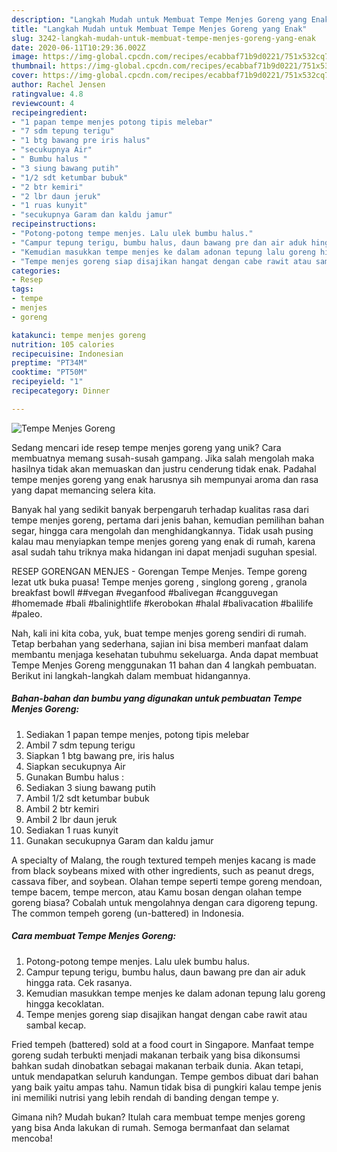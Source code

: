 ```yaml
---
description: "Langkah Mudah untuk Membuat Tempe Menjes Goreng yang Enak"
title: "Langkah Mudah untuk Membuat Tempe Menjes Goreng yang Enak"
slug: 3242-langkah-mudah-untuk-membuat-tempe-menjes-goreng-yang-enak
date: 2020-06-11T10:29:36.002Z
image: https://img-global.cpcdn.com/recipes/ecabbaf71b9d0221/751x532cq70/tempe-menjes-goreng-foto-resep-utama.jpg
thumbnail: https://img-global.cpcdn.com/recipes/ecabbaf71b9d0221/751x532cq70/tempe-menjes-goreng-foto-resep-utama.jpg
cover: https://img-global.cpcdn.com/recipes/ecabbaf71b9d0221/751x532cq70/tempe-menjes-goreng-foto-resep-utama.jpg
author: Rachel Jensen
ratingvalue: 4.8
reviewcount: 4
recipeingredient:
- "1 papan tempe menjes potong tipis melebar"
- "7 sdm tepung terigu"
- "1 btg bawang pre iris halus"
- "secukupnya Air"
- " Bumbu halus "
- "3 siung bawang putih"
- "1/2 sdt ketumbar bubuk"
- "2 btr kemiri"
- "2 lbr daun jeruk"
- "1 ruas kunyit"
- "secukupnya Garam dan kaldu jamur"
recipeinstructions:
- "Potong-potong tempe menjes. Lalu ulek bumbu halus."
- "Campur tepung terigu, bumbu halus, daun bawang pre dan air aduk hingga rata. Cek rasanya."
- "Kemudian masukkan tempe menjes ke dalam adonan tepung lalu goreng hingga kecoklatan."
- "Tempe menjes goreng siap disajikan hangat dengan cabe rawit atau sambal kecap."
categories:
- Resep
tags:
- tempe
- menjes
- goreng

katakunci: tempe menjes goreng 
nutrition: 105 calories
recipecuisine: Indonesian
preptime: "PT34M"
cooktime: "PT50M"
recipeyield: "1"
recipecategory: Dinner

---
```



![Tempe Menjes Goreng](https://img-global.cpcdn.com/recipes/ecabbaf71b9d0221/751x532cq70/tempe-menjes-goreng-foto-resep-utama.jpg)

Sedang mencari ide resep tempe menjes goreng yang unik? Cara membuatnya memang susah-susah gampang. Jika salah mengolah maka hasilnya tidak akan memuaskan dan justru cenderung tidak enak. Padahal tempe menjes goreng yang enak harusnya sih mempunyai aroma dan rasa yang dapat memancing selera kita.

Banyak hal yang sedikit banyak berpengaruh terhadap kualitas rasa dari tempe menjes goreng, pertama dari jenis bahan, kemudian pemilihan bahan segar, hingga cara mengolah dan menghidangkannya. Tidak usah pusing kalau mau menyiapkan tempe menjes goreng yang enak di rumah, karena asal sudah tahu triknya maka hidangan ini dapat menjadi suguhan spesial.

RESEP GORENGAN MENJES - Gorengan Tempe Menjes. Tempe goreng lezat utk buka puasa! Tempe menjes goreng , singlong goreng , granola breakfast bowll ##vegan #veganfood #balivegan #cangguvegan #homemade #bali #balinightlife #kerobokan #halal #balivacation #balilife #paleo.


Nah, kali ini kita coba, yuk, buat tempe menjes goreng sendiri di rumah. Tetap berbahan yang sederhana, sajian ini bisa memberi manfaat dalam membantu menjaga kesehatan tubuhmu sekeluarga. Anda dapat membuat Tempe Menjes Goreng menggunakan 11 bahan dan 4 langkah pembuatan. Berikut ini langkah-langkah dalam membuat hidangannya.

<!--inarticleads1-->

##### Bahan-bahan dan bumbu yang digunakan untuk pembuatan Tempe Menjes Goreng:

1. Sediakan 1 papan tempe menjes, potong tipis melebar
1. Ambil 7 sdm tepung terigu
1. Siapkan 1 btg bawang pre, iris halus
1. Siapkan secukupnya Air
1. Gunakan  Bumbu halus :
1. Sediakan 3 siung bawang putih
1. Ambil 1/2 sdt ketumbar bubuk
1. Ambil 2 btr kemiri
1. Ambil 2 lbr daun jeruk
1. Sediakan 1 ruas kunyit
1. Gunakan secukupnya Garam dan kaldu jamur


A specialty of Malang, the rough textured tempeh menjes kacang is made from black soybeans mixed with other ingredients, such as peanut dregs, cassava fiber, and soybean. Olahan tempe seperti tempe goreng mendoan, tempe bacem, tempe mercon, atau Kamu bosan dengan olahan tempe goreng biasa? Cobalah untuk mengolahnya dengan cara digoreng tepung. The common tempeh goreng (un-battered) in Indonesia. 

<!--inarticleads2-->

##### Cara membuat Tempe Menjes Goreng:

1. Potong-potong tempe menjes. Lalu ulek bumbu halus.
1. Campur tepung terigu, bumbu halus, daun bawang pre dan air aduk hingga rata. Cek rasanya.
1. Kemudian masukkan tempe menjes ke dalam adonan tepung lalu goreng hingga kecoklatan.
1. Tempe menjes goreng siap disajikan hangat dengan cabe rawit atau sambal kecap.


Fried tempeh (battered) sold at a food court in Singapore. Manfaat tempe goreng sudah terbukti menjadi makanan terbaik yang bisa dikonsumsi bahkan sudah dinobatkan sebagai makanan terbaik dunia. Akan tetapi, untuk mendapatkan seluruh kandungan. Tempe gembos dibuat dari bahan yang baik yaitu ampas tahu. Namun tidak bisa di pungkiri kalau tempe jenis ini memiliki nutrisi yang lebih rendah di banding dengan tempe y. 

Gimana nih? Mudah bukan? Itulah cara membuat tempe menjes goreng yang bisa Anda lakukan di rumah. Semoga bermanfaat dan selamat mencoba!
